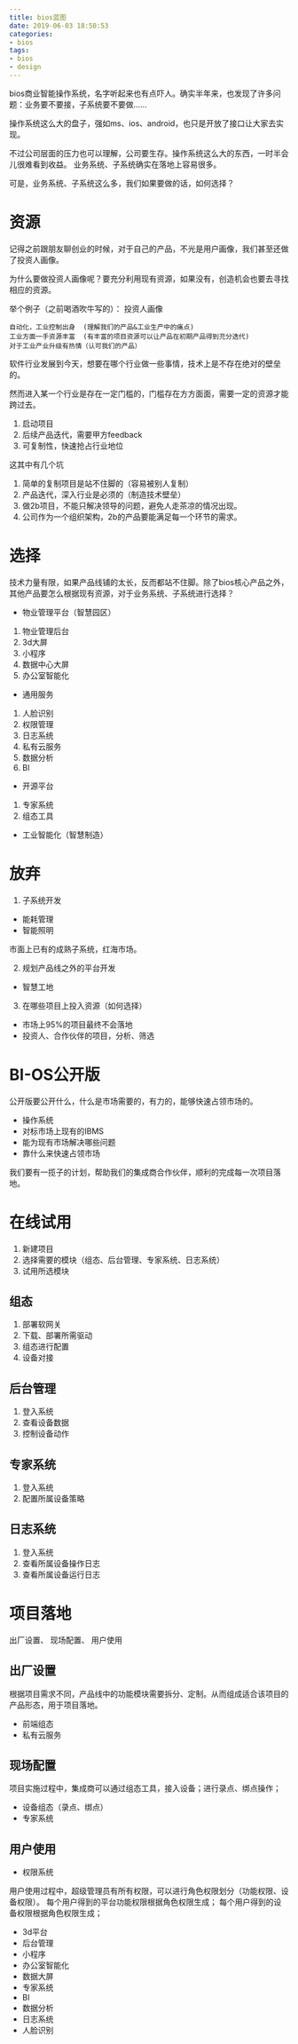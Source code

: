 ```yaml
---
title: bios蓝图
date: 2019-06-03 18:50:53
categories: 
- bios
tags:
- bios
- design
---
```


bios商业智能操作系统，名字听起来也有点吓人。确实半年来，也发现了许多问题：业务要不要接，子系统要不要做……

操作系统这么大的盘子，强如ms、ios、android，也只是开放了接口让大家去实现。

不过公司层面的压力也可以理解，公司要生存。操作系统这么大的东西，一时半会儿很难看到收益。 业务系统、子系统确实在落地上容易很多。

可是，业务系统、子系统这么多，我们如果要做的话，如何选择？


# 资源

记得之前跟朋友聊创业的时候，对于自己的产品，不光是用户画像，我们甚至还做了投资人画像。

为什么要做投资人画像呢？要充分利用现有资源，如果没有，创造机会也要去寻找相应的资源。 

举个例子（之前喝酒吹牛写的）：
投资人画像

```
自动化，工业控制出身	(理解我们的产品&工业生产中的痛点)
工业方面一手资源丰富	(有丰富的项目资源可以让产品在初期产品得到充分迭代)
对于工业产业升级有热情（认可我们的产品）
```

软件行业发展到今天，想要在哪个行业做一些事情，技术上是不存在绝对的壁垒的。

然而进入某一个行业是存在一定门槛的，门槛存在方方面面，需要一定的资源才能跨过去。

1. 启动项目
2. 后续产品迭代，需要甲方feedback
3. 可复制性，快速抢占行业地位

这其中有几个坑

1. 简单的复制项目是站不住脚的（容易被别人复制）
2. 产品迭代，深入行业是必须的（制造技术壁垒）
3. 做2b项目，不能只解决领导的问题，避免人走茶凉的情况出现。
4. 公司作为一个组织架构，2b的产品要能满足每一个环节的需求。


# 选择

技术力量有限，如果产品线铺的太长，反而都站不住脚。除了bios核心产品之外，其他产品要怎么根据现有资源，对于业务系统、子系统进行选择？

* 物业管理平台（智慧园区）
1. 物业管理后台
2. 3d大屏
3. 小程序
4. 数据中心大屏
5. 办公室智能化

* 通用服务
1. 人脸识别
2. 权限管理
3. 日志系统
4. 私有云服务
5. 数据分析
6. BI

* 开源平台
1. 专家系统
2. 组态工具

* 工业智能化（智慧制造）

# 放弃

1. 子系统开发
* 能耗管理
* 智能照明

市面上已有的成熟子系统，红海市场。

2. 规划产品线之外的平台开发
* 智慧工地

3. 在哪些项目上投入资源（如何选择）
* 市场上95%的项目最终不会落地
* 投资人、合作伙伴的项目，分析、筛选

# BI-OS公开版

公开版要公开什么，什么是市场需要的，有力的，能够快速占领市场的。

* 操作系统
* 对标市场上现有的IBMS
* 能为现有市场解决哪些问题
* 靠什么来快速占领市场

我们要有一揽子的计划，帮助我们的集成商合作伙伴，顺利的完成每一次项目落地。


# 在线试用

1. 新建项目
2. 选择需要的模块（组态、后台管理、专家系统、日志系统）
3. 试用所选模块

## 组态

1. 部署软网关
2. 下载、部署所需驱动
3. 组态进行配置
4. 设备对接

## 后台管理

1. 登入系统
2. 查看设备数据
3. 控制设备动作

## 专家系统

1. 登入系统
2. 配置所属设备策略


## 日志系统

1. 登入系统
2. 查看所属设备操作日志
3. 查看所属设备运行日志


# 项目落地

出厂设置、 现场配置、 用户使用

## 出厂设置

根据项目需求不同，产品线中的功能模块需要拆分、定制。从而组成适合该项目的产品形态，用于项目落地。

* 前端组态
* 私有云服务


## 现场配置

项目实施过程中，集成商可以通过组态工具，接入设备；进行录点、绑点操作；

* 设备组态（录点、绑点）
* 专家系统


## 用户使用

* 权限系统

用户使用过程中，超级管理员有所有权限，可以进行角色权限划分（功能权限、设备权限）。
每个用户得到的平台功能权限根据角色权限生成；
每个用户得到的设备权限根据角色权限生成；

* 3d平台
* 后台管理
* 小程序
* 办公室智能化
* 数据大屏
* 专家系统
* BI
* 数据分析
* 日志系统
* 人脸识别